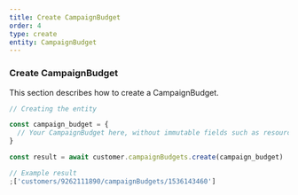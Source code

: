 ```yaml
---
title: Create CampaignBudget
order: 4
type: create
entity: CampaignBudget
---
```


### Create CampaignBudget

This section describes how to create a CampaignBudget.

```javascript
// Creating the entity

const campaign_budget = {
  // Your CampaignBudget here, without immutable fields such as resource_name
}

const result = await customer.campaignBudgets.create(campaign_budget)
```

```javascript
// Example result
;['customers/9262111890/campaignBudgets/1536143460']
```
